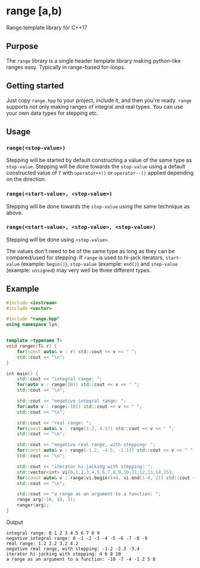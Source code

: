 # range [a,b)
Range template library for C++17

## Purpose
The `range` library is a single header template library making python-like ranges easy. Typically in range-based for-loops.

## Getting started
Just copy `range.hpp` to your project, include it, and then you're ready. `range` supports not only making ranges of integral and real types. You can use your own data types for stepping etc.

## Usage
### `range(<stop-value>)`
Stepping will be started by default constructing a value of the same type as `stop-value`. Stepping will be done towards the `stop-value` using a default constructed value of `T` with `operator++()` or `operator--()` applied depending on the direction.
### `range(<start-value>, <stop-value>)`
Stepping will be done towards the `stop-value` using the same technique as above.
### `range(<start-value>, <stop-value>, <step-value>)`
Stepping will be done using `<step-value>`.

The values don't need to be of the same type as long as they can be compared/used for stepping. If `range` is used to hi-jack iterators, `start-value` (example: `begin()`), `stop-value` (example: `end()`) and `step-value` (example: `unsigned`) may very well be three different types.

## Example
```c++
#include <iostream>
#include <vector>

#include "range.hpp"
using namespace lyn;


template <typename T>
void ranger(T& r) {
    for(const auto& v : r) std::cout << v << " ";
    std::cout << "\n";
}

int main() {
    std::cout << "integral range: ";
    for(auto v : range(10)) std::cout << v << " ";
    std::cout << "\n";

    std::cout << "negative integral range: ";
    for(auto v : range(-10)) std::cout << v << " ";
    std::cout << "\n";

    std::cout << "real range: ";
    for(const auto& v : range(1.2, 4.5)) std::cout << v << " ";
    std::cout << "\n";

    std::cout << "negative real range, with stepping: ";
    for(const auto& v : range(-1.2, -4.5, -1.1)) std::cout << v << " ";
    std::cout << "\n";

    std::cout << "iterator hi-jacking with stepping: ";
    std::vector<int> vi{0,1,2,3,4,5,6,7,8,9,10,11,12,13,14,15};
    for(const auto& v : range(vi.begin()+4, vi.end()-4, 2)) std::cout << *v << " ";
    std::cout << "\n";

    std::cout << "a range as an argument to a function: ";
    range arg(-10, 10, 3);
    ranger(arg);
}
```
Output

    integral range: 0 1 2 3 4 5 6 7 8 9
    negative integral range: 0 -1 -2 -3 -4 -5 -6 -7 -8 -9
    real range: 1.2 2.2 3.2 4.2
    negative real range, with stepping: -1.2 -2.3 -3.4
    iterator hi-jacking with stepping: 4 6 8 10
    a range as an argument to a function: -10 -7 -4 -1 2 5 8

